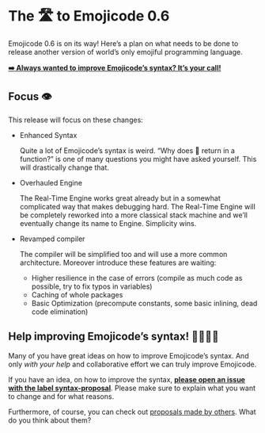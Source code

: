 #  The 🛣 to Emojicode 0.6

Emojicode 0.6 is on its way! Here’s a plan on what needs to be done 
to release another version of world’s only emojiful programming language.

[**➡️ Always wanted to improve Emojicode’s syntax? It’s your call!**](#-help-improving-emojicodes-syntax)

## Focus 👁 

This release will focus on these changes:

- Enhanced Syntax

  Quite a lot of Emojicode’s syntax is weird. “Why does 🍎 return in a function?” is one of many
  questions you might have asked yourself. This will drastically change that.
  
- Overhauled Engine

  The Real-Time Engine works great already but in a somewhat complicated way that
  makes debugging hard. The Real-Time Engine will be completely reworked into a more classical stack
  machine and we’ll eventually change its name to Engine. Simplicity wins.
  
- Revamped compiler

  The compiler will be simplified too and will use a more common architecture. Moreover introduce these features are waiting:
  
  - Higher resilience in the case of errors (compile as much code as possible, try to fix typos in variables)
  - Caching of whole packages
  - Basic Optimization (precompute constants, some basic inlining, dead code elimination)
  
## Help improving Emojicode’s syntax! 👩‍💻👨‍💻

Many of you have great ideas on how to improve Emojicode’s syntax. And only *with your help* and collaborative effort
we can truly improve Emojicode.

If you have an idea, on how to improve the syntax, 
[**please open an issue with the label syntax-proposal**](https://github.com/emojicode/emojicode/issues/new?labels=syntax-proposal&body=%23%23%20%E2%9C%8F%EF%B8%8F%20Proposed%20change%0A%0ADescribe%20here%20what%20you%20want%20to%20change%20here.%20Use%20the%20emojis%20you%20propose.%0A%0A%23%23%20%F0%9F%A4%94%20Rationale%0A%0AExplain%20why%20your%20changes%20improve%20the%20language%20here.%0A%0A%23%23%20%F0%9F%95%BAExample%0A%0AInclude%20a%20little%20example%20on%20how%20the%20proposed%20syntax%20would%20look%20in%20action%20here.).
Please make sure to explain what you want to change and for what reasons.

Furthermore, of course, you can check out [proposals made by others](https://github.com/emojicode/emojicode/labels/syntax-proposal).
What do you think about them?
